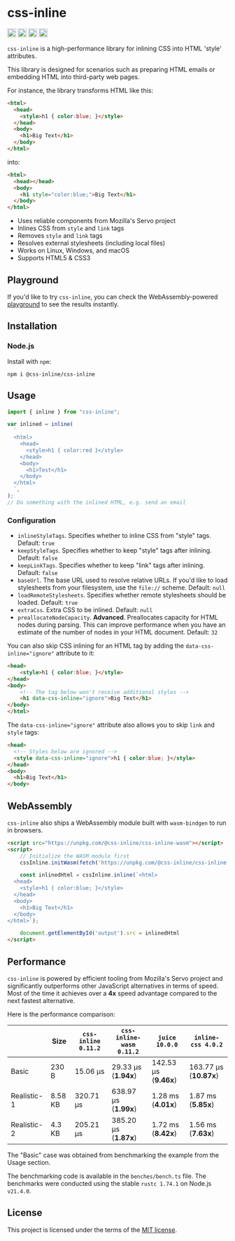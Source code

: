# css-inline

[<img alt="build status" src="https://img.shields.io/github/actions/workflow/status/Stranger6667/css-inline/build.yml?style=flat-square&labelColor=555555&logo=github" height="20">](https://github.com/Stranger6667/css-inline/actions/workflows/build.yml)
[<img alt="npm" src="https://img.shields.io/npm/v/@css-inline/css-inline.svg?style=flat-square" height="20">](https://www.npmjs.com/package/@css-inline/css-inline)
[<img alt="codecov.io" src="https://img.shields.io/codecov/c/gh/Stranger6667/css-inline?logo=codecov&style=flat-square&token=tOzvV4kDY0" height="20">](https://app.codecov.io/github/Stranger6667/css-inline)
[<img alt="gitter" src="https://img.shields.io/gitter/room/Stranger6667/css-inline?style=flat-square" height="20">](https://gitter.im/Stranger6667/css-inline)

`css-inline` is a high-performance library for inlining CSS into HTML 'style' attributes.

This library is designed for scenarios such as preparing HTML emails or embedding HTML into third-party web pages.

For instance, the library transforms HTML like this:

```html
<html>
  <head>
    <style>h1 { color:blue; }</style>
  </head>
  <body>
    <h1>Big Text</h1>
  </body>
</html>
```

into:

```html
<html>
  <head></head>
  <body>
    <h1 style="color:blue;">Big Text</h1>
  </body>
</html>
```

- Uses reliable components from Mozilla's Servo project
- Inlines CSS from `style` and `link` tags
- Removes `style` and `link` tags
- Resolves external stylesheets (including local files)
- Works on Linux, Windows, and macOS
- Supports HTML5 & CSS3

## Playground

If you'd like to try `css-inline`, you can check the WebAssembly-powered [playground](https://css-inline.org/) to see the results instantly.

## Installation

### Node.js

Install with `npm`:

```shell
npm i @css-inline/css-inline
```

## Usage

```typescript
import { inline } from "css-inline";

var inlined = inline(
  `
  <html>
    <head>
      <style>h1 { color:red }</style>
    </head>
    <body>
      <h1>Test</h1>
    </body>
  </html>
  `,
);
// Do something with the inlined HTML, e.g. send an email
```

### Configuration

- `inlineStyleTags`. Specifies whether to inline CSS from "style" tags. Default: `true`
- `keepStyleTags`. Specifies whether to keep "style" tags after inlining. Default: `false`
- `keepLinkTags`. Specifies whether to keep "link" tags after inlining. Default: `false`
- `baseUrl`. The base URL used to resolve relative URLs. If you'd like to load stylesheets from your filesystem, use the `file://` scheme. Default: `null`
- `loadRemoteStylesheets`. Specifies whether remote stylesheets should be loaded. Default: `true`
- `extraCss`. Extra CSS to be inlined. Default: `null`
- `preallocateNodeCapacity`. **Advanced**. Preallocates capacity for HTML nodes during parsing. This can improve performance when you have an estimate of the number of nodes in your HTML document. Default: `32`

You can also skip CSS inlining for an HTML tag by adding the `data-css-inline="ignore"` attribute to it:

```html
<head>
    <style>h1 { color:blue; }</style>
</head>
<body>
    <!-- The tag below won't receive additional styles -->
    <h1 data-css-inline="ignore">Big Text</h1>
</body>
</html>
```

The `data-css-inline="ignore"` attribute also allows you to skip `link` and `style` tags:

```html
<head>
  <!-- Styles below are ignored -->
  <style data-css-inline="ignore">h1 { color:blue; }</style>
</head>
<body>
  <h1>Big Text</h1>
</body>
```

## WebAssembly

`css-inline` also ships a WebAssembly module built with `wasm-bindgen` to run in browsers.

```html
<script src="https://unpkg.com/@css-inline/css-inline-wasm"></script>
<script>
    // Initialize the WASM module first
    cssInline.initWasm(fetch('https://unpkg.com/@css-inline/css-inline-wasm/index_bg.wasm'));

    const inlinedHtml = cssInline.inline(`<html>
  <head>
    <style>h1 { color:blue; }</style>
  </head>
  <body>
    <h1>Big Text</h1>
  </body>
</html>`);

    document.getElementById('output').src = inlinedHtml
</script>
```

## Performance

`css-inline` is powered by efficient tooling from Mozilla's Servo project and significantly outperforms other JavaScript alternatives in terms of speed.
Most of the time it achieves over a **4x** speed advantage compared to the next fastest alternative.

Here is the performance comparison:

|             | Size    | `css-inline 0.11.2` | `css-inline-wasm 0.11.2` | `juice 10.0.0`        | `inline-css 4.0.2`     |
|-------------|---------|---------------------|--------------------------|-----------------------|------------------------|
| Basic       | 230 B   | 15.06 µs            | 29.33 µs (**1.94x**)     | 142.53 µs (**9.46x**) | 163.77 µs (**10.87x**) |
| Realistic-1 | 8.58 KB | 320.71 µs           | 638.97 µs (**1.99x**)    | 1.28 ms (**4.01x**)   | 1.87 ms (**5.85x**)    |
| Realistic-2 | 4.3 KB  | 205.21 µs           | 385.20 µs (**1.87x**)    | 1.72 ms (**8.42x**)   | 1.56 ms (**7.63x**)    |

The "Basic" case was obtained from benchmarking the example from the Usage section.

The benchmarking code is available in the `benches/bench.ts` file. The benchmarks were conducted using the stable `rustc 1.74.1` on Node.js `v21.4.0`.

## License

This project is licensed under the terms of the [MIT license](https://opensource.org/licenses/MIT).
